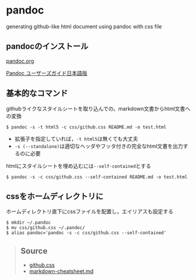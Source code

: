 # pandoc

generating github-like html document using pandoc with css file

## pandocのインストール

[pandoc.org](https://pandoc.org)

[Pandoc ユーザーズガイド日本語版](http://sky-y.github.io/site-pandoc-jp/users-guide/)

## 基本的なコマンド
githubライクなスタイルシートを取り込んでの，markdown文書からhtml文書への変換

```
$ pandoc -s -t html5 -c css/github.css README.md -o test.html
```

- 拡張子を指定していれば，`-t html5`は無くても大丈夫
- `-s (--standalone)`は適切なヘッダやフッタ付きの完全なhtml文書を出力するのに必要

htmlにスタイルシートを埋め込むには`--self-contained`とする

```
$ pandoc -s -c css/github.css --self-contained README.md -o test.html
```

## cssをホームディレクトリに
ホームディレクトリ直下にcssファイルを配置し，エイリアスも設定する

```
$ mkdir ~/.pandoc
$ mv css/github.css ~/.pandoc/
$ alias pandoc='pandoc -s -c css/github.css --self-contained'
```


> ## Source
> - [github.css](https://gist.github.com/griffin-stewie/9755783)
> - [markdown-cheatsheet.md](https://gist.github.com/mignonstyle/083c9e1651d7734f84c99b8cf49d57fa#file-markdown-cheatsheet-md)
